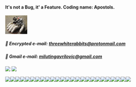 #### It's not a Bug, it' a Feature. Coding name: Apostols.

<img src="https://github.com/antistereotip/antistereotip/blob/master/hightech.gif" width="70"/>

##### 📱 Encrypted e-mail: threewhiterabbits@protonmail.com
##### 📱 Gmail e-mail: milutingavrilovic@gmail.com

<img src="https://img.shields.io/badge/Ask%20me-anything-1abc9c.svg" width="150"/>

<img height="180em" src="https://github-readme-stats.vercel.app/api?username=antistereotip&show_icons=true&hide_border=true&&count_private=true&include_all_commits=true" />

<img src="https://img.shields.io/badge/C-00599C?style=for-the-badge&logo=c&logoColor=white"/><img src="https://img.shields.io/badge/PHP-777BB4?style=for-the-badge&logo=php&logoColor=white"/><img src="https://img.shields.io/badge/Python-3776AB?style=for-the-badge&logo=python&logoColor=white"/><img src="https://img.shields.io/badge/MySQL-00000F?style=for-the-badge&logo=mysql&logoColor=white"/><img src="https://img.shields.io/badge/SQLite-07405E?style=for-the-badge&logo=sqlite&logoColor=white" /><img src="https://img.shields.io/badge/HTML-239120?style=for-the-badge&logo=html5&logoColor=white"/><img src="https://img.shields.io/badge/HTML5-E34F26?style=for-the-badge&logo=html5&logoColor=white"/><img src="https://img.shields.io/badge/CSS-239120?&style=for-the-badge&logo=css3&logoColor=white"/><img src="https://img.shields.io/badge/CSS3-1572B6?style=for-the-badge&logo=css3&logoColor=white"/><img src="https://img.shields.io/badge/JavaScript-323330?style=for-the-badge&logo=javascript&logoColor=F7DF1E"/><img src="https://img.shields.io/badge/jQuery-0769AD?style=for-the-badge&logo=jquery&logoColor=white" /><img src="https://img.shields.io/badge/Bootstrap-563D7C?style=for-the-badge&logo=bootstrap&logoColor=white"/><img src="https://img.shields.io/badge/Shell_Script-121011?style=for-the-badge&logo=gnu-bash&logoColor=white" /><img src="https://img.shields.io/badge/Arch_Linux-1793D1?style=for-the-badge&logo=arch-linux&logoColor=white"/><img src="https://img.shields.io/badge/Tails%20-56347C?&style=for-the-badge&logo=tails&logoColor=white" /><img src="https://img.shields.io/badge/Ubuntu-E95420?style=for-the-badge&logo=ubuntu&logoColor=white" /><img src="https://img.shields.io/badge/GitHub-100000?style=for-the-badge&logo=github&logoColor=white" /><img src="https://img.shields.io/badge/Microsoft-666666?style=for-the-badge&logo=microsoft&logoColor=white" /><img src="https://img.shields.io/badge/Windows-0078D6?style=for-the-badge&logo=windows&logoColor=white" /><img src="https://img.shields.io/badge/Markdown-000000?style=for-the-badge&logo=markdown&logoColor=white" /><img src="https://img.shields.io/badge/Stack_Overflow-FE7A16?style=for-the-badge&logo=stack-overflow&logoColor=white" /><img src="https://img.shields.io/badge/Slack-4A154B?style=for-the-badge&logo=slack&logoColor=white" /><img src="https://img.shields.io/badge/Discord-7289DA?style=for-the-badge&logo=discord&logoColor=white" /><img src="https://img.shields.io/badge/ProtonMail-8B89CC?style=for-the-badge&logo=protonmail&logoColor=white" /><img src="https://img.shields.io/badge/Telegram-2CA5E0?style=for-the-badge&logo=telegram&logoColor=white" />
